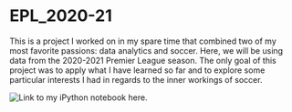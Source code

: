 # EPL_2020-21

This is a project I worked on in my spare time that combined two of my most favorite passions: data analytics and soccer. 
Here, we will be using data from the 2020-2021 Premier League season. The only goal of this project was to apply what I have learned so far and to explore some particular interests I had in regards to the inner workings of soccer. 

![Link to my iPython notebook here.](https://github.com/spensersmith99/EPL_2020-21/blob/main/EPL_2020-21.ipynb)
